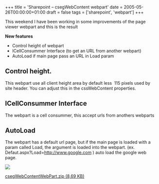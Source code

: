 +++
title = 'Sharepoint – csegWebContent webpart'
date = 2005-05-26T00:00:00+01:00
draft = false
tags = ['sharepoint', 'webpart']
+++

This weekend I have been working in some improvements of the page viewer webpart and this is the result

**New features**

- Control height of webpart  
- ICellConsummer Interface (to get an URL from another webpart)  
- AutoLoad if main page pass an URL in Load param

## Control height.

This webpart use all client height area by default less  115 pixels used by site header. You can adjust this in the cssWebContent properties.

## ICellConsummer Interface

The webpart is a cell consummer, this accept urls from anothers webparts

## AutoLoad

The webpart has a default url page, but if the main page is loaded with a param called Load, the argument is loaded into the webpart. (ex. Defaut.aspx?Load=http://www.google.com ) auto load the google web page.

![](/images/Sharepoint/o_csegWebContent.gif)

[csegWebContentWebPart.zip (8,69 KB)](https://web.archive.org/web/20130821122915/http://oldblog.ideseg.com/content//csegWebContentWebPart.zip)